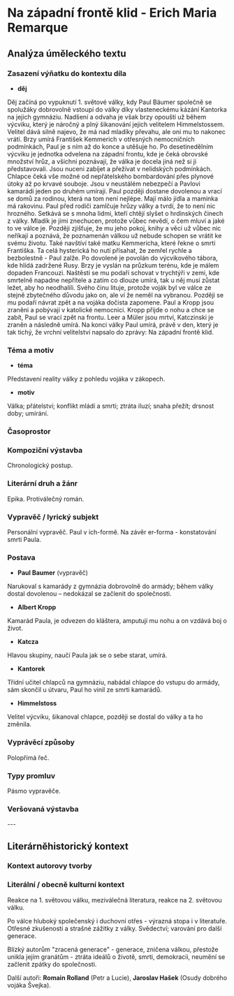 # Na západní frontě klid - Erich Maria Remarque

## Analýza úměleckého textu

### Zasazení výňatku do kontextu díla

- **děj**

Děj začíná po vypuknutí 1. světové války, kdy Paul Bäumer společně se spolužáky dobrovolně vstoupí do války díky vlasteneckému kázání Kantorka na jejich gymnáziu. Nadšení a odvaha je však brzy opouští už během výcviku, který je náročný a plný šikanování jejich velitelem Himmelstossem. Velitel dává silně najevo, že má nad mladíky převahu, ale oni mu to nakonec vrátí. Brzy umírá František Kemmerich v otřesných nemocničních podmínkách, Paul je s ním až do konce a utěšuje ho. Po desetinedělním výcviku je jednotka odvelena na západní frontu, kde je čeká obrovské množství hrůz, a všichni poznávají, že válka je docela jiná než si ji představovali. Jsou nuceni zabíjet a přežívat v nelidských podmínkách. Chlapce čeká vše možné od nepřátelského bombardování přes plynové útoky až po krvavé souboje. Jsou v neustálém nebezpečí a Pavlovi kamarádi jeden po druhém umírají. Paul později dostane dovolenou a vrací se domů za rodinou, která na tom není nejlépe. Mají málo jídla a maminka má rakovinu. Paul před rodiči zamlčuje hrůzy války a tvrdí, že to není nic hrozného. Setkává se s mnoha lidmi, kteří chtějí slyšet o hrdinských činech z války. Mladík je jimi znechucen, protože vůbec nevědí, o čem mluví a jaké to ve válce je. Později zjišťuje, že mu jeho pokoj, knihy a věci už vůbec nic neříkají a poznává, že poznamenán válkou už nebude schopen se vrátit ke svému životu. Také navštíví také matku Kemmericha, které řekne o smrti Františka. Ta celá hysterická ho nutí přísahat, že zemřel rychle a bezbolestně - Paul zalže. Po dovolené je povolán do výcvikového tábora, kde hlídá zadržené Rusy. Brzy je vyslán na průzkum terénu, kde je málem dopaden Francouzi. Naštěstí se mu podaří schovat v trychtýři v zemi, kde smrtelně napadne nepřítele a zatím co dlouze umírá, tak u něj musí zůstat ležet, aby ho neodhalili. Svého činu lituje, protože voják byl ve válce ze stejně zbytečného důvodu jako on, ale ví že neměl na vybranou. Později se mu podaří návrat zpět a na vojáka dočista zapomene. Paul a Kropp jsou zraněni a pobývají v katolické nemocnici. Kropp přijde o nohu a chce se zabít, Paul se vrací zpět na frontu. Leer a Müler jsou mrtví, Katczinski je zraněn a následně umírá. Na konci války Paul umírá, právě v den, který je tak tichý, že vrchní velitelství napsalo do zprávy: Na západní frontě klid.

### Téma a motiv

- **téma**

Představení reality války z pohledu vojáka v zákopech.

- **motiv**

Válka; přátelství; konflikt mládí a smrti; ztráta iluzí; snaha přežít; drsnost doby; umírání.

### Časoprostor

### Kompoziční výstavba

Chronologický postup.

### Literární druh a žánr

Epika. Protiválečný román.

### Vypravěč / lyrický subjekt

Personální vypravěč. Paul v ich-formě. Na závěr er-forma - konstatování smrti Paula.

### Postava

- **Paul Baumer** (vypravěč)

Narukoval s kamarády z gymnázia dobrovolně do armády; během války dostal dovolenou – nedokázal se začlenit do společnosti.

- **Albert Kropp**

Kamarád Paula, je odvezen do kláštera, amputují mu nohu a on vzdává boj o život.

- **Katcza**

Hlavou skupiny, naučí Paula jak se o sebe starat, umírá.

- **Kantorek**

Třídní učitel chlapců na gymnáziu, nabádal chlapce do vstupu do armády, sám skončil u útvaru, Paul ho vinil ze smrti kamarádů.

- **Himmelstoss**

Velitel výcviku, šikanoval chlapce, později se dostal do války a ta ho změnila.

### Vyprávěcí způsoby

Polopřímá řeč.

### Typy promluv

Pásmo vypravěče.

### Veršovaná výstavba

\-\-\-

## Literárněhistorický kontext

### Kontext autorovy tvorby

### Literální / obecně kulturní kontext

Reakce na 1. světovou válku, meziválečná literatura, reakce na 2. světovou válku. 

Po válce hluboký společenský i duchovní otřes - výrazná stopa i v literatuře. Otřesné zkušenosti a strašné zážitky z války. Svědectví; varování pro další generace.

Blízký autorům "zracená generace" - generace, zničena válkou, přestože unikla jejím granátům - ztráta ideálů o životě, smrti, demokracii, neumění se začlenit zpátky do společnosti.

Další autoři: **Romain Rolland** (Petr a Lucie), **Jaroslav Hašek** (Osudy dobrého vojáka Švejka).
